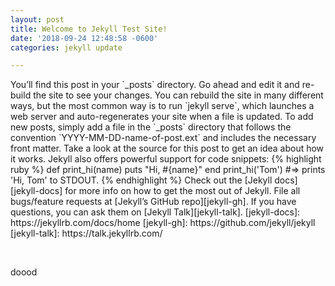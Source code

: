 ```yaml
---
layout: post
title: Welcome to Jekyll Test Site!
date: '2018-09-24 12:48:58 -0600'
categories: jekyll update

---
```

<p>You&rsquo;ll find this post in your `_posts` directory. Go ahead and edit it and re-build the site to see your changes. You can rebuild the site in many different ways, but the most common way is to run `jekyll serve`, which launches a web server and auto-regenerates your site when a file is updated. To add new posts, simply add a file in the `_posts` directory that follows the convention `YYYY-MM-DD-name-of-post.ext` and includes the necessary front matter. Take a look at the source for this post to get an idea about how it works. Jekyll also offers powerful support for code snippets: {% highlight ruby %} def print_hi(name) puts "Hi, #{name}" end print_hi('Tom') #=&gt; prints 'Hi, Tom' to STDOUT. {% endhighlight %} Check out the [Jekyll docs][jekyll-docs] for more info on how to get the most out of Jekyll. File all bugs/feature requests at [Jekyll&rsquo;s GitHub repo][jekyll-gh]. If you have questions, you can ask them on [Jekyll Talk][jekyll-talk]. [jekyll-docs]: https://jekyllrb.com/docs/home [jekyll-gh]: https://github.com/jekyll/jekyll [jekyll-talk]: https://talk.jekyllrb.com/</p>
<p>&nbsp;</p>
<p>doood</p>
